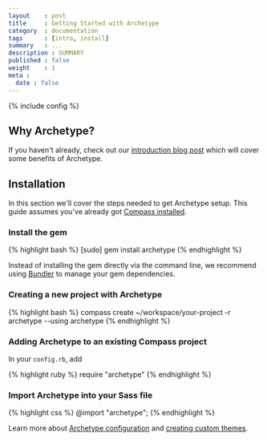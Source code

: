 ```yaml
---
layout    : post
title     : Getting Started with Archetype
category  : documentation
tags      : [intro, install]
summary   : ...
description : SUMMARY
published : false
weight    : 1
meta :
  date : false
---
```

{% include config %}

## Why Archetype?

If you haven't already, check out our [introduction blog post](/blog/hello-world/) which will cover some benefits of Archetype.

## Installation

In this section we'll cover the steps needed to get Archetype setup. This guide assumes you've already got [Compass installed](http://compass-style.org/install/).

### Install the gem

{% highlight bash %}
[sudo] gem install archetype
{% endhighlight %}

Instead of installing the gem directly via the command line, we recommend using [Bundler](http://gembundler.com/) to manage your gem dependencies.

### Creating a new project with Archetype

{% highlight bash %}
compass create ~/workspace/your-project -r archetype --using archetype
{% endhighlight %}

### Adding Archetype to an existing Compass project

In your `config.rb`, add

{% highlight ruby %}
require "archetype"
{% endhighlight %}

### Import Archetype into your Sass file

{% highlight css %}
@import "archetype";
{% endhighlight %}

Learn more about [Archetype configuration](/documentation/configuration/) and [creating custom themes](/tutorials/custom-themes/).
